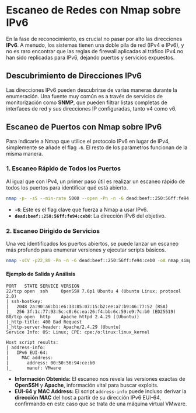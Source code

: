 # **Escaneo de Redes con Nmap sobre IPv6**

En la fase de reconocimiento, es crucial no pasar por alto las direcciones **IPv6**. A menudo, los sistemas tienen una doble pila de red (IPv4 e IPv6), y no es raro encontrar que las reglas de firewall aplicadas al tráfico IPv4 no han sido replicadas para IPv6, dejando puertos y servicios expuestos.

## **Descubrimiento de Direcciones IPv6**

Las direcciones IPv6 pueden descubrirse de varias maneras durante la enumeración. Una fuente muy común es a través de servicios de monitorización como **SNMP**, que pueden filtrar listas completas de interfaces de red y sus direcciones IP configuradas, tanto v4 como v6.

## **Escaneo de Puertos con Nmap sobre IPv6**

Para indicarle a Nmap que utilice el protocolo IPv6 en lugar de IPv4, simplemente se añade el flag `-6`. El resto de los parámetros funcionan de la misma manera.

### **1. Escaneo Rápido de Todos los Puertos**

Al igual que con IPv4, un primer paso útil es realizar un escaneo rápido de todos los puertos para identificar qué está abierto.

```bash
nmap -p- -sS --min-rate 5000 --open -Pn -n -6 dead:beef::250:56ff:fe94:ceb0 -oA nmap_simple_scan_ipv6
```

  * **`-6`**: Este es el flag clave que fuerza a Nmap a usar IPv6.
  * **`dead:beef::250:56ff:fe94:ceb0`**: La dirección IPv6 del objetivo.

### **2. Escaneo Dirigido de Servicios**

Una vez identificados los puertos abiertos, se puede lanzar un escaneo más profundo para enumerar versiones y ejecutar scripts básicos.

```bash
nmap -sCV -p22,80 -Pn -n -6 dead:beef::250:56ff:fe94:ceb0 -oA nmap_simple_scan_ipv6
```

#### **Ejemplo de Salida y Análisis**

```
PORT   STATE SERVICE VERSION
22/tcp open  ssh     OpenSSH 7.6p1 Ubuntu 4 (Ubuntu Linux; protocol 2.0)
| ssh-hostkey: 
|   2048 2a:90:a6:b1:e6:33:85:07:15:b2:ee:a7:b9:46:77:52 (RSA)
|_  256 3f:1c:77:93:5c:c0:6c:ea:26:f4:bb:6c:59:e9:7c:b0 (ED25519)
80/tcp open  http    Apache httpd 2.4.29 ((Ubuntu))
|_http-title: 400 Bad Request
|_http-server-header: Apache/2.4.29 (Ubuntu)
Service Info: OS: Linux; CPE: cpe:/o:linux:linux_kernel

Host script results:
| address-info: 
|   IPv6 EUI-64: 
|     MAC address: 
|       address: 00:50:56:94:ce:b0
|_      manuf: VMware
```

  * **Información Obtenida:** El escaneo nos revela las versiones exactas de **OpenSSH** y **Apache**, información vital para buscar exploits.
  * **EUI-64 y MAC Address:** El script `address-info` puede incluso derivar la **dirección MAC** del host a partir de su dirección IPv6 EUI-64, confirmando en este caso que se trata de una máquina virtual VMware.